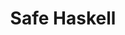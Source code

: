 ---
title: Safe Haskell
paper-url: http://community.haskell.org/~simonmar/papers/safe-haskell.pdf
authors:
- David Terei
- David Mazières
- Simon Marlow
- Simon Peyton Jones
type: paper
tags:
- safe haskell
doHaskell-type: research paper
dohaskell-year: 2012
---